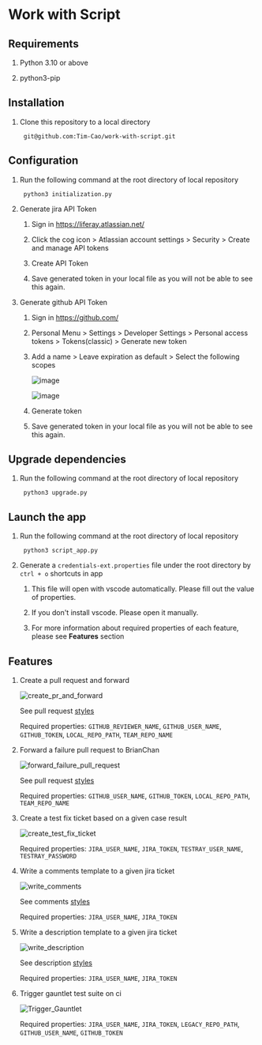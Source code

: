 # Work with Script

## Requirements

1. Python 3.10 or above

1. python3-pip

## Installation

1. Clone this repository to a local directory

		git@github.com:Tim-Cao/work-with-script.git

## Configuration

1. Run the following command at the root directory of local repository

		python3 initialization.py

1. Generate jira API Token

	1. Sign in https://liferay.atlassian.net/

	1. Click the cog icon > Atlassian account settings > Security > Create and manage API tokens

	1. Create API Token

	1. Save generated token in your local file as you will not be able to see this again.

1. Generate github API Token

	1. Sign in https://github.com/

	1. Personal Menu > Settings > Developer Settings > Personal access tokens > Tokens(classic)  > Generate new token

	1. Add a name > Leave expiration as default > Select the following scopes

		![image](https://github.com/Tim-Cao/work-with-script/assets/52661397/3478cd82-4e48-4306-99a1-fab363498b24)

		![image](https://github.com/Tim-Cao/work-with-script/assets/52661397/68c7945c-ef1c-47d6-a8ad-a14d7f5d8922)

	1. Generate token

	1. Save generated token in your local file as you will not be able to see this again.

## Upgrade dependencies

1. Run the following command at the root directory of local repository

		python3 upgrade.py

## Launch the app

1. Run the following command at the root directory of local repository

		python3 script_app.py

1. Generate a `credentials-ext.properties` file under the root directory by `ctrl + o` shortcuts in app

	1. This file will open with vscode automatically. Please fill out the value of properties.

	1. If you don't install vscode. Please open it manually.

	1. For more information about required properties of each feature, please see **Features** section

## Features

1. Create a pull request and forward

	![create_pr_and_forward](https://github.com/Tim-Cao/work-with-script/assets/52661397/c5098644-371f-4f02-9cad-6db868dba901)

	See pull request [styles](https://liferay.atlassian.net/wiki/spaces/QA/pages/2194800714/Script+to+manual+forward+PR+to+Brian#Styles)

	Required properties: `GITHUB_REVIEWER_NAME`, `GITHUB_USER_NAME`, `GITHUB_TOKEN`, `LOCAL_REPO_PATH`, `TEAM_REPO_NAME`

1. Forward a failure pull request to BrianChan

	![forward_failure_pull_request](https://github.com/Tim-Cao/work-with-script/assets/52661397/cb298653-f9ba-485a-982f-9a14d1dac260)

	See pull request [styles](https://liferay.atlassian.net/wiki/spaces/~292455967/pages/2421522433/Script+to+create+a+PR+with+only+Poshi+changes+to+team+repo+then+forward#Styles)

	Required properties: `GITHUB_USER_NAME`, `GITHUB_TOKEN`, `LOCAL_REPO_PATH`, `TEAM_REPO_NAME`

1. Create a test fix ticket based on a given case result

	![create_test_fix_ticket](https://github.com/Tim-Cao/work-with-script/assets/52661397/b69c0165-1a41-4625-a263-de77e5dba11e)

	Required properties: `JIRA_USER_NAME`, `JIRA_TOKEN`, `TESTRAY_USER_NAME`, `TESTRAY_PASSWORD`

1. Write a comments template to a given jira ticket

	![write_comments](https://github.com/Tim-Cao/work-with-script/assets/52661397/19596826-52ab-4b4f-8e53-7a3c0ecdb580)

	See comments [styles](https://liferay.atlassian.net/wiki/spaces/~292455967/pages/2402025586/Ticket+description+and+comments+template+on+Jira+Software+Cloud#Comments)

	Required properties: `JIRA_USER_NAME`, `JIRA_TOKEN`

1. Write a description template to a given jira ticket

	![write_description](https://github.com/Tim-Cao/work-with-script/assets/52661397/1ed9938f-2f09-4052-a328-762d4c7915c4)

	See description [styles](https://liferay.atlassian.net/wiki/spaces/~292455967/pages/2402025586/Ticket+description+and+comments+template+on+Jira+Software+Cloud#Description)

	Required properties: `JIRA_USER_NAME`, `JIRA_TOKEN`

1. Trigger gauntlet test suite on ci

	![Trigger_Gauntlet](https://github.com/Tim-Cao/work-with-script/assets/52661397/1c6cae50-005e-4463-aecb-9fe295513284)

	Required properties: `JIRA_USER_NAME`, `JIRA_TOKEN`, `LEGACY_REPO_PATH`, `GITHUB_USER_NAME`, `GITHUB_TOKEN`
